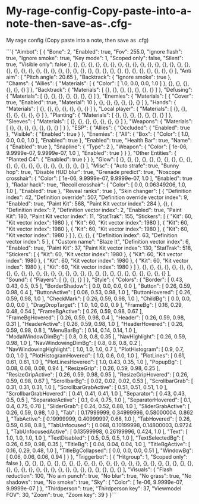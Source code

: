 # My-rage-config-Copy-paste-into-a-note-then-save-as-.cfg-
My rage config (Copy paste into a note, then save as .cfg)


´´´{
"Aimbot": [
{
"Bone": 2,
"Enabled": true,
"Fov": 255.0,
"Ignore flash": true,
"Ignore smoke": true,
"Key mode": 1,
"Scoped only": false,
"Silent": true,
"Visible only": false
},
{},
{},
{},
{},
{},
{},
{},
{},
{},
{},
{},
{},
{},
{},
{},
{},
{},
{},
{},
{},
{},
{},
{},
{},
{},
{},
{},
{},
{},
{},
{},
{},
{},
{},
{},
{},
{},
{},
{}
],
"Anti aim": {
"Pitch angle": 20.65
},
"Backtrack": {
"Ignore smoke": true
},
"Chams": {
"Allies": {
"Materials": [
{
"Color": [
1.0,
0.0,
0.0,
1.0
]
},
{},
{},
{},
{},
{},
{}
]
},
"Backtrack": {
"Materials": [
{},
{},
{},
{},
{},
{},
{}
]
},
"Defusing": {
"Materials": [
{},
{},
{},
{},
{},
{},
{}
]
},
"Enemies": {
"Materials": [
{
"Cover": true,
"Enabled": true,
"Material": 10
},
{},
{},
{},
{},
{},
{}
]
},
"Hands": {
"Materials": [
{},
{},
{},
{},
{},
{},
{}
]
},
"Local player": {
"Materials": [
{},
{},
{},
{},
{},
{},
{}
]
},
"Planting": {
"Materials": [
{},
{},
{},
{},
{},
{},
{}
]
},
"Sleeves": {
"Materials": [
{},
{},
{},
{},
{},
{},
{}
]
},
"Weapons": {
"Materials": [
{},
{},
{},
{},
{},
{},
{}
]
}
},
"ESP": {
"Allies": {
"Occluded": {
"Enabled": true
},
"Visible": {
"Enabled": true
}
},
"Enemies": {
"All": {
"Box": {
"Color": [
1.0,
0.0,
0.0,
1.0
],
"Enabled": true
},
"Enabled": true,
"Health Bar": true,
"Name": {
"Enabled": true
},
"Snapline": {
"Type": 2
},
"Weapon": {
"Color": [
1e-06,
9.9999e-07,
9.9999e-07,
1.0
],
"Enabled": true
}
}
},
"Other Entities": {
"Planted C4": {
"Enabled": true
}
}
},
"Glow": [
{},
{},
{},
{},
{},
{},
{},
{},
{},
{},
{},
{},
{},
{},
{},
{},
{},
{},
{},
{},
{}
],
"Misc": {
"Auto strafe": true,
"Bunny hop": true,
"Disable HUD blur": true,
"Grenade predict": true,
"Noscope crosshair": {
"Color": [
1e-06,
9.9999e-07,
9.9999e-07,
1.0
],
"Enabled": true
},
"Radar hack": true,
"Recoil crosshair": {
"Color": [
0.0,
0.06349206,
1.0,
1.0
],
"Enabled": true
},
"Reveal ranks": true
},
"Skin changer": [
{
"Definition index": 42,
"Definition override": 507,
"Definition override vector index": 9,
"Enabled": true,
"Paint Kit": 568,
"Paint Kit vector index": 284
},
{},
{
"Definition index": 7,
"Definition vector index": 2,
"Enabled": true,
"Paint Kit": 180,
"Paint Kit vector index": 11,
"StatTrak": 155,
"Stickers": [
{
"Kit": 60,
"Kit vector index": 1980
},
{
"Kit": 60,
"Kit vector index": 1980
},
{
"Kit": 60,
"Kit vector index": 1980
},
{
"Kit": 60,
"Kit vector index": 1980
},
{
"Kit": 60,
"Kit vector index": 1980
}
]
},
{},
{},
{
"Definition index": 63,
"Definition vector index": 5
},
{
"Custom name": "Blaze It",
"Definition vector index": 6,
"Enabled": true,
"Paint Kit": 37,
"Paint Kit vector index": 130,
"StatTrak": 518,
"Stickers": [
{
"Kit": 60,
"Kit vector index": 1980
},
{
"Kit": 60,
"Kit vector index": 1980
},
{
"Kit": 60,
"Kit vector index": 1980
},
{
"Kit": 60,
"Kit vector index": 1980
},
{
"Kit": 60,
"Kit vector index": 1980
}
]
},
{},
{},
{},
{},
{},
{},
{},
{},
{},
{},
{},
{},
{},
{},
{},
{},
{},
{},
{},
{},
{},
{},
{},
{},
{},
{},
{},
{},
{}
],
"Sound": {
"Players": [
{},
{},
{}
]
},
"Style": {
"Colors": {
"Border": [
0.43,
0.43,
0.5,
0.5
],
"BorderShadow": [
0.0,
0.0,
0.0,
0.0
],
"Button": [
0.26,
0.59,
0.98,
0.4
],
"ButtonActive": [
0.06,
0.53,
0.98,
1.0
],
"ButtonHovered": [
0.26,
0.59,
0.98,
1.0
],
"CheckMark": [
0.26,
0.59,
0.98,
1.0
],
"ChildBg": [
0.0,
0.0,
0.0,
0.0
],
"DragDropTarget": [
1.0,
1.0,
0.0,
0.9
],
"FrameBg": [
0.16,
0.29,
0.48,
0.54
],
"FrameBgActive": [
0.26,
0.59,
0.98,
0.67
],
"FrameBgHovered": [
0.26,
0.59,
0.98,
0.4
],
"Header": [
0.26,
0.59,
0.98,
0.31
],
"HeaderActive": [
0.26,
0.59,
0.98,
1.0
],
"HeaderHovered": [
0.26,
0.59,
0.98,
0.8
],
"MenuBarBg": [
0.14,
0.14,
0.14,
1.0
],
"ModalWindowDimBg": [
0.8,
0.8,
0.8,
0.35
],
"NavHighlight": [
0.26,
0.59,
0.98,
1.0
],
"NavWindowingDimBg": [
0.8,
0.8,
0.8,
0.2
],
"NavWindowingHighlight": [
1.0,
1.0,
1.0,
0.7
],
"PlotHistogram": [
0.9,
0.7,
0.0,
1.0
],
"PlotHistogramHovered": [
1.0,
0.6,
0.0,
1.0
],
"PlotLines": [
0.61,
0.61,
0.61,
1.0
],
"PlotLinesHovered": [
1.0,
0.43,
0.35,
1.0
],
"PopupBg": [
0.08,
0.08,
0.08,
0.94
],
"ResizeGrip": [
0.26,
0.59,
0.98,
0.25
],
"ResizeGripActive": [
0.26,
0.59,
0.98,
0.95
],
"ResizeGripHovered": [
0.26,
0.59,
0.98,
0.67
],
"ScrollbarBg": [
0.02,
0.02,
0.02,
0.53
],
"ScrollbarGrab": [
0.31,
0.31,
0.31,
1.0
],
"ScrollbarGrabActive": [
0.51,
0.51,
0.51,
1.0
],
"ScrollbarGrabHovered": [
0.41,
0.41,
0.41,
1.0
],
"Separator": [
0.43,
0.43,
0.5,
0.5
],
"SeparatorActive": [
0.1,
0.4,
0.75,
1.0
],
"SeparatorHovered": [
0.1,
0.4,
0.75,
0.78
],
"SliderGrab": [
0.24,
0.52,
0.88,
1.0
],
"SliderGrabActive": [
0.26,
0.59,
0.98,
1.0
],
"Tab": [
0.17999999,
0.34999996,
0.58000004,
0.862
],
"TabActive": [
0.19999999,
0.40999997,
0.68,
1.0
],
"TabHovered": [
0.26,
0.59,
0.98,
0.8
],
"TabUnfocused": [
0.068,
0.10199998,
0.14800003,
0.9724
],
"TabUnfocusedActive": [
0.13599998,
0.26199996,
0.424,
1.0
],
"Text": [
1.0,
1.0,
1.0,
1.0
],
"TextDisabled": [
0.5,
0.5,
0.5,
1.0
],
"TextSelectedBg": [
0.26,
0.59,
0.98,
0.35
],
"TitleBg": [
0.04,
0.04,
0.04,
1.0
],
"TitleBgActive": [
0.16,
0.29,
0.48,
1.0
],
"TitleBgCollapsed": [
0.0,
0.0,
0.0,
0.51
],
"WindowBg": [
0.06,
0.06,
0.06,
0.94
]
}
},
"Triggerbot": [
{
"Hitgroup": 1,
"Scoped only": false
},
{},
{},
{},
{},
{},
{},
{},
{},
{},
{},
{},
{},
{},
{},
{},
{},
{},
{},
{},
{},
{},
{},
{},
{},
{},
{},
{},
{},
{},
{},
{},
{},
{},
{},
{},
{},
{},
{},
{}
],
"Visuals": {
"Flash reduction": 100,
"No aim punch": true,
"No blur": true,
"No grass": true,
"No shadows": true,
"No smoke": true,
"Sky": {
"Color": [
1e-06,
9.9999e-07,
9.9999e-07
]
},
"Thirdperson": true,
"Thirdperson key": 37,
"Viewmodel FOV": 30,
"Zoom": true,
"Zoom key": 39
}
}´´´
